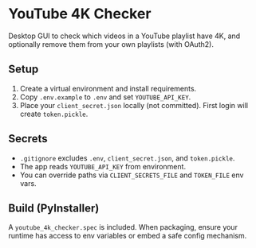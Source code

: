 # YouTube 4K Checker

Desktop GUI to check which videos in a YouTube playlist have 4K, and optionally remove them from your own playlists (with OAuth2).

## Setup

1) Create a virtual environment and install requirements.
2) Copy `.env.example` to `.env` and set `YOUTUBE_API_KEY`.
3) Place your `client_secret.json` locally (not committed). First login will create `token.pickle`.

## Secrets

- `.gitignore` excludes `.env`, `client_secret.json`, and `token.pickle`.
- The app reads `YOUTUBE_API_KEY` from environment.
- You can override paths via `CLIENT_SECRETS_FILE` and `TOKEN_FILE` env vars.

## Build (PyInstaller)

A `youtube_4k_checker.spec` is included. When packaging, ensure your runtime has access to env variables or embed a safe config mechanism.
